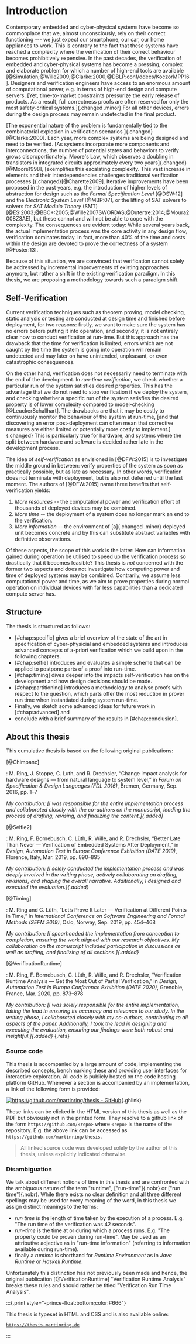 # Introduction

Contemporary embedded and cyber-physical systems have become so commonplace that
we, almost unconsciously, rely on their correct functioning --- we just expect
our smartphone, our car, our home appliances to work. This is contrary to the
fact that these systems have reached a complexity where the verification of
their correct behaviour becomes prohibitively expensive. In the past decades,
the verification of embedded and cyber-physical systems has become a pressing,
complex and elaborate problem for which a number of high-end tools are available
[@Simulation;@Wille2009;@Clarke:2000;@DBLP:conf/ddecs/KoczorMPP16]. Designers
and verification engineers have access to an enormous amount of computational
power, e.g. in terms of high-end design and compute servers. [Yet,
time-to-market constraints pressurize the early release of products. As a
result, full correctness proofs are often reserved for only the most
safety-critical systems.]{.changed .minor} For all other devices, errors during
the design process may remain undetected in the final product.

[The exponential nature of the problem is fundamentally tied to the
combinatorial explosion in verification scenarios
]{.changed}[@Clarke:2000]. Each year, more complex systems
are being designed and need to be verified. [As systems incorporate more
components and interconnections, the number of potential states and behaviors to
verify grows disproportionately. Moore's Law, which observes a doubling in
transistors in integrated circuits approximately every two years]{.changed}
[@Moore1998], [exemplifies this escalating complexity. This vast
increase in elements and their interdependencies challenges traditional
verification processes ]{.changed}[@Charette2009].
Iterative improvements have been proposed in the past years, e.g. the
introduction of higher levels of abstraction for design such as the *Formal
Specification Level* [@DSW:12] and the *Electronic System Level* [@MBP:07], or
the lifting of SAT solvers to solvers for *SAT Modulo Theory* (SMT)
[@ES:2003;@BBC+:2005;@Wille2007SWORDAS;@Dutertre:2014;@Moura2008Z3AE], but these
cannot and will not be able to cope with the complexity. The consequences are
evident today: While several years back, the actual implementation process was
the core activity in any design flow, verification dominates today. In fact,
more than 40% of the time and costs within the design are devoted to prove the
correctness of a system [@Foster:13].

Because of this situation, we are convinced that verification cannot solely be 
addressed by incremental improvements of existing approaches anymore, but rather 
a shift in the existing verification paradigm. In this thesis, we are proposing 
a methodology towards such a paradigm shift. 

## Self-Verification

Current verification techniques such as theorem proving, model checking,
static analysis or testing are conducted at design time and finished before deployment,
for two reasons: firstly, we want to make sure the system has no errors
before putting it into operation, and secondly, it is not entirely clear
how to conduct verification at run-time. But this approach has the drawback that the
time for verification is limited; errors which are not caught by the time
the system is going into operation will remain undetected and may later on
have unintended, unpleasant, or even catastrophic consequences.

On the other hand, verification does not necessarily need to terminate with
the end of the development. In *run-time verification*, we check whether
a particular run of the system satisfies desired properties. This
has the advantage that we do not need to stop verification if we deploy the
system, and checking whether a specific run of the system satisfies the
desired property is of lower complexity compared to
model-checking [@LeuckerSchallhart]. The drawbacks are that it may be
costly to continuously monitor the behaviour of the system at run-time, [and
that discovering an error post-deployment can often mean that corrective 
measures are either limited or potentially more costly to implement.]{.changed} 
This is particularly true for hardware, and systems where the split between 
hardware and software is decided rather late in the development process.

The idea of *self-verification* as envisioned in [@DFW:2015] is to investigate 
the middle ground in between: verify properties of the system as soon as 
practically possible, but as late as necessary. In other words, verification 
does not terminate with deployment, but is also not deferred until the last moment.
The authors of [@DFW:2015] name three benefits that self-verification yields:

1. *More resources* -- the computational power and verification effort of 
   thousands of deployed devices may be combined.
1. *More time* -- the deployment of a system does no longer mark an end to the
   verification.
1. *More information* -- the environment of [a]{.changed .minor} deployed unit 
   becomes concrete and by this can substitute abstract variables with definitive 
   observations.

Of these aspects, the scope of this work is the latter: How can information 
gained during operation be utilised to speed up the verification process so 
drastically that it becomes feasible? This thesis is *not* concerned with the 
former two aspects and does not investigate how computing power and time of 
deployed systems may be combined. Contrarily, we assume less computational power 
and time, as we aim to prove properties during normal operation on individual 
devices with far less capabilities than a dedicated compute server has.

## Structure

The thesis is structured as follows: 

- [#chap:specific] gives a brief overview of the state of the art in 
  specification of cyber-physicial and embedded systems and introduces 
  advanced concepts of a-priori verification which we build upon in the 
  following chapters.
- [#chap:selfie] introduces and evaluates a simple scheme that can be applied to 
  postpone parts of a proof into run-time.
- [#chap:timing] dives deeper into the impacts self-verification has on the 
  development and how design decisions should be made. 
- [#chap:partitioning] introduces a methodology to analyse proofs with respect 
  to the question, which parts offer the most reduction in prover run time when 
  instantiated during system run-time. 
- Finally, we sketch some advanced ideas for future work in [#chap:advanced] and 
- conclude with a brief summary of the results in [#chap:conclusion].

## About this thesis

This cumulative thesis is based on the following original publications:

[@Chimpanc]

: M. Ring, J. Stoppe, C. Luth, and R. Drechsler, “Change impact analysis for 
  hardware designs — from natural language to system level,” in *Forum on 
  Specification & Design Languages (FDL 2016)*, Bremen, Germany, Sep. 2016, pp. 
  1–7

  *My contribution: [I was responsible for the entire implementation process and 
  collaborated closely with the co-authors on the manuscript, leading the 
  process of drafting, revising, and finalizing the content.]{.added}*

[@Selfie2]

: M. Ring, F. Bornebusch, C. Lüth, R. Wille, and R. Drechsler, “Better Late Than 
  Never — Verification of Embedded Systems After Deployment,” in *Design, 
  Automation Test in Europe Conference Exhibition (DATE 2019)*, Florence, Italy, 
  Mar. 2019, pp. 890–895

  *My contribution: [I solely conducted the implementation process and was 
  deeply involved in the writing phase, actively collaborating on drafting, 
  revisions, and shaping the overall narrative. Additionally, I designed and 
  executed the evaluation.]{.added}*

[@Timing]

: M. Ring and C. Lüth, “Let’s Prove It Later — Verification at Different Points 
  in Time,” in *International Conference on Software Engineering and Formal 
  Methods (SEFM 2019)*, Oslo, Norway, Sep. 2019, pp. 454–468

  *My contribution: [I spearheaded the implementation from conception to 
  completion, ensuring the work aligned with our research objectives. My 
  collaboration on the manuscript included participation in discussions as well 
  as drafting, and finalizing of all sections.]{.added}*

[@VerificationRuntime]

: M. Ring, F. Bornebusch, C. Lüth, R. Wille, and R. Drechsler, “Verification 
  Runtime Analysis — Get the Most Out of Partial Verification,” in *Design, 
  Automation Test in Europe Conference Exhibition (DATE 2020)*, Grenoble, France, 
  Mar. 2020, pp. 873–878

  *My contribution: [I was solely responsible for the entire implementation, 
  taking the lead in ensuring its accuracy and relevance to our study. In the 
  writing phase, I collaborated closely with my co-authors, contributing to 
  all aspects of the paper. Additionally, I took the lead in designing and 
  executing the evaluation, ensuring our findings were both robust and 
  insightful.]{.added}*
{.refs}

### Source code

This thesis is accompanied by a large amount of code, implementing the described 
concepts, benchmarking these and providing user interfaces for interactive 
exploration. All code is publicly hosted on the code hosting platform GitHub. 
Whenever a section is accompanied by an implementation, a link of the following 
form is provided:

[![https://github.com/martinring/thesis - GitHub](https://gh-card.dev/repos/martinring/thesis.svg?fullname=)](https://github.com/martinring/thesis){.ghlink}

These links can be clicked in the HTML version of this thesis as well as the PDF 
but obviously not in the printed form. They resolve to a github link of the 
form `https://github.com/<repo>` where `<repo>` is the name of the repository. 
E.g. the above link can be accessed as `https://github.com/martinring/thesis`.

> All linked source code was developed solely by the author of this thesis,
> unless explicitly indicated otherwise.

### Disambiguation

We talk about different notions of time in this thesis and are confronted with 
the ambiguous nature of the term "runtime", ["run-time"]{.nobr} or ["run time"]{.nobr}. While 
there exists no clear definition and all three different spellings may be used 
for every meaning of the word, in this thesis we assign distinct meanings to the 
terms:

- *run time* is the length of time taken by the execution of a process. 
  E.g. "The run time of the verification was 42 seconds".
- *run-time* is the time at or during which a process runs. 
  E.g. "The property could be proven during run-time". May be used as an 
  attributive adjective as in "run-time information" (referring to information
  available during run-time).
- finally a *runtime* is shorthand for *Runtime Environment* as in 
  *Java Runtime* or *Haskell Runtime*.

Unfortunately this distinction has not previously been made and hence, the 
original publication [@VerificationRuntime] "Verification Runtime Analysis" 
breaks these rules and should rather be titled "Verification Run Time Analysis".

:::{.print style="-prince-float:bottom;color:#666"}

This thesis is typeset in HTML and CSS and is also available online:

[`https://thesis.martinring.de`](https://thesis.martinring.de)

:::